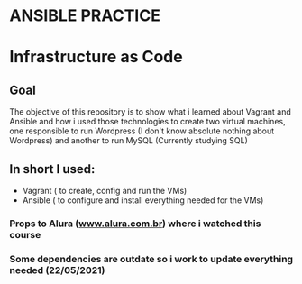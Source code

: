 # ANSIBLE PRACTICE


# Infrastructure as Code

## Goal

The objective of this repository is to show what i learned about Vagrant and Ansible and how i used those technologies to create two virtual machines, one responsible to run Wordpress (I don't know absolute nothing about Wordpress) and another to run MySQL (Currently studying SQL)


## In short I used:

- Vagrant ( to create, config and run the VMs)
- Ansible ( to configure and install everything needed for the VMs)

### Props to Alura (www.alura.com.br) where i watched this course

### Some dependencies are outdate so i work to update everything needed (22/05/2021)